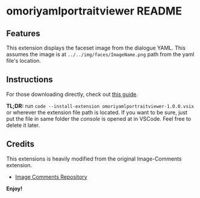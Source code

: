 # omoriyamlportraitviewer README

## Features

This extension displays the faceset image from the dialogue YAML.
This assumes the image is at `../../img/faces/ImageName.png` path from the yaml file's location.

## Instructions

For those downloading directly, check out [this guide](https://code.visualstudio.com/api/working-with-extensions/publishing-extension#packaging-extensions).

**TL;DR:** run `code --install-extension omoriyamlportraitviewer-1.0.0.vsix` or wherever the extension file path is located.
If you want to be sure, just put the file in same folder the *console* is opened at in VSCode. Feel free to delete it later.

## Credits

This extensions is heavily modified from the original Image-Comments extension.
* [Image Comments Repository](https://github.com/mgiesen/Image-Comments/tree/main)

**Enjoy!**
